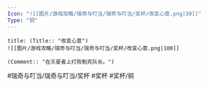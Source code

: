 ```yaml
---
Icon: "![[图片/游戏攻略/瑞奇与叮当/瑞奇与叮当/奖杯/改变心意.png|30]]"
Type: "铜"
---
```

```ad-common-bronze-trophy
title: (Title:: "改变心意")
![[图片/游戏攻略/瑞奇与叮当/瑞奇与叮当/奖杯/改变心意.png|100]]

(Comment:: "在灭星者上打败魁克队长。")
```

#瑞奇与叮当/瑞奇与叮当/奖杯 #奖杯 #奖杯/铜
